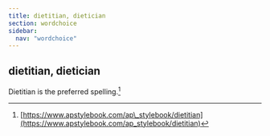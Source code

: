 ```yaml
---
title: dietitian, dietician
section: wordchoice
sidebar:
  nav: "wordchoice"
---
```

## dietitian, dietician

Dietitian is the preferred spelling.[^41]

[^41]: [https://www.apstylebook.com/ap\_stylebook/dietitian](https://www.apstylebook.com/ap_stylebook/dietitian)